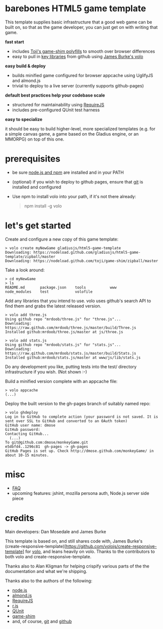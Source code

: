 # barebones HTML5 game template

This template supplies basic infrastructure that a good
web game can be built on, so that as the game developer, you can just
get on with writing that game.

**fast start**

* includes [Toji's game-shim polyfills](https://github.com/toji/game-shim) to
 smooth over browser differences 
* easy to pull in [key libraries](FAQ.html) from github using
 [James Burke's volo](https://github.com/volojs/volo)

**easy build & deploy**

* builds minified game configured for browser appcache using UglifyJS and almond.js
* trivial to deploy to a live server (currently supports github-pages)

**default best practices help your codebase scale**

* structured for maintainability using [RequireJS](requirejs.org)
* includes pre-configured QUnit test harness

**easy to specialize**

it should be easy to build higher-level, more specialized templates
(e.g. for a simple canvas game, a game based on the Gladius engine, or
an MMORPG) on top of this one.

# prerequisites
* be sure [node.js and npm](http://nodejs.org/) are installed and in your PATH
* (optional) if you wish to deploy to github pages, ensure that 
 [git](http://help.github.com/set-up-git-redirect) is installed and configured
* Use npm to install volo into your path, if it's not there already:

    > npm install -g volo

# let's get started

Create and configure a new copy of this game template:

    > volo create myNewGame gladiusjs/html5-game-template
    Downloading: https://nodeload.github.com/gladiusjs/html5-game-template/zipball/master
    Downloading: https://nodeload.github.com/toji/game-shim/zipball/master

Take a look around:

    > cd myNewGame
    > ls
    README.md       package.json    tools           www
    node_modules    test            volofile

Add any libraries that you intend to use.  volo uses github's search API to
find them and grabs the latest released version.

    > volo add three.js
    Using github repo "mrdoob/three.js" for "three.js"...
    Downloading: https://raw.github.com/mrdoob/three.js/master/build/Three.js
    Installed github:mrdoob/three.js/master at js/three.js
  
    > volo add stats.js
    Using github repo "mrdoob/stats.js" for "stats.js"...
    Downloading: https://raw.github.com/mrdoob/stats.js/master/build/Stats.js
    Installed github:mrdoob/stats.js/master at www/js/lib/stats.js
   
Do any development you like, putting tests into the test/ directory
infrastructure if you wish.  (Not shown :-)
   
Build a minified version complete with an appcache file:
   
    > volo appcache
    (...)

Deploy the built version to the gh-pages branch of suitably named repo:

    > volo ghdeploy
    Log in to GitHub to complete action (your password is not saved. It is sent over SSL to GitHub and converted to an OAuth token)
    GitHub user name: dmose
    GitHub password: 
    Contacting GitHub...
      (...)
    To git@github.com:dmose/monkeyGame.git
    e5dbfd4..1296c81  gh-pages -> gh-pages
    GitHub Pages is set up. Check http://dmose.github.com/monkeyGame/ in about 10-15 minutes.

# misc
* [FAQ](https://github.com/gladiusjs/html5-game-template/wiki/FAQ)
* upcoming features: jshint, mozilla persona auth, Node.js server side piece

# credits

Main developers: Dan Mosedale and James Burke 

This template is based on, and still shares code with, James Burke's
(create-responsive-template)[https://github.com/volojs/create-responsive-template]
for [volo](https://github.com/volojs/volo), and leans heavily on volo.
Thanks to the contributors to both volo and create-responsive-template.

Thanks also to Alan Kligman for helping crispify various parts of the 
the documentation and what we're shipping.

Thanks also to the authors of the following:

* [node.js](http://nodejs.org/)
* [almond.js](https://github.com/jrburke/almond)
* [RequireJS](http://requirejs.org)
* [r.js](https://github.com/jrburke/r.js/)
* [QUnit](http://docs.jquery.com/QUnit)
* [game-shim](https://github.com/toji/game-shim)
* and, of course, [git](http://git-scm.com/) and [github](http://github.com/)

